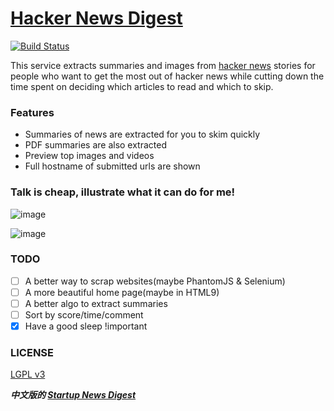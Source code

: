 [Hacker News Digest](http://www.hackernews.im/)
==================

[![Build Status](https://travis-ci.org/polyrabbit/hacker-news-digest.svg?branch=master)](https://travis-ci.org/polyrabbit/hacker-news-digest)

This service extracts summaries and images from [hacker news](https://news.ycombinator.com/) stories for people who want to get the most out of hacker news while cutting down the time spent on deciding which articles to read and which to skip.

### Features
* Summaries of news are extracted for you to skim quickly
* PDF summaries are also extracted
* Preview top images and videos
* Full hostname of submitted urls are shown

### Talk is cheap, illustrate what it can do for me!

![image](https://cloud.githubusercontent.com/assets/2657334/5156278/03f9030a-72f2-11e4-8a8e-ae783c43359d.png)

![image](https://cloud.githubusercontent.com/assets/2657334/5156277/03f5cd66-72f2-11e4-954a-8fefb2cdfa71.png)

### TODO
- [ ] A better way to scrap websites(maybe PhantomJS & Selenium)
- [ ] A more beautiful home page(maybe in HTML9)
- [ ] A better algo to extract summaries
- [ ] Sort by score/time/comment
- [X] Have a good sleep !important

### LICENSE
[LGPL v3](LICENSE-lgpl-3.0.txt)

***中文版的 [Startup News Digest](http://www.hackernews.im/startupnews)***
